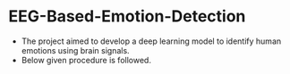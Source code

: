 # EEG-Based-Emotion-Detection

- The project aimed to develop a deep learning model to identify human emotions using brain signals.
- Below given procedure is followed.

